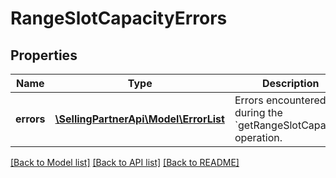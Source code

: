 # RangeSlotCapacityErrors

## Properties
Name | Type | Description | Notes
------------ | ------------- | ------------- | -------------
**errors** | [**\SellingPartnerApi\Model\ErrorList**](ErrorList.md) | Errors encountered during the &#x60;getRangeSlotCapacity&#x60; operation. | [optional] 

[[Back to Model list]](../README.md#documentation-for-models) [[Back to API list]](../README.md#documentation-for-api-endpoints) [[Back to README]](../README.md)


